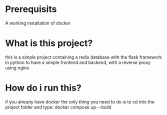 # Prerequisits
A working installation of docker

# What is this project?

this is a simple project containing a redis database with the flask framework in python to have a simple frontend and backend, with a reverse proxy using nginx

# How do i run this?

if you already have docker the only thing you need to do is to cd into the project folder and type:
docker compose up --build

